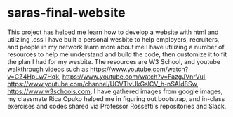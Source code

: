 # saras-final-website
This project has helped me learn how to develop a website with html and utilziing .css I have built a personal wesbite to help employers, recruiters, and people in my network learn more about me I have utilizing a number of resources to help me understand and build the code, then customize it to fit the plan I had for my wesbite. The resources are W3 School, and youtube walkthrough videos such as https://www.youtube.com/watch?v=CZ4HpLw7Hqk, https://www.youtube.com/watch?v=FazgJVnrVuI, https://www.youtube.com/channel/UCVTlvUkGslCV_h-nSAId8Sw, https://www.w3schools.com, I have gathered images from google images, my classmate Rica Opuko helped me in figuring out bootstrap, and in-class exercises and codes shared via Professor Rossetti's repositories and Slack.